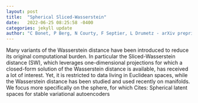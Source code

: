 ```yaml
---
layout: post
title:  "Spherical Sliced-Wasserstein"
date:   2022-06-25 08:25:58 -0400
categories: jekyll update
author: "C Bonet, P Berg, N Courty, F Septier, L Drumetz - arXiv preprint arXiv , 2022"
---
```

Many variants of the Wasserstein distance have been introduced to reduce its original computational burden. In particular the Sliced-Wasserstein distance (SW), which leverages one-dimensional projections for which a closed-form solution of the Wasserstein distance is available, has received a lot of interest. Yet, it is restricted to data living in Euclidean spaces, while the Wasserstein distance has been studied and used recently on manifolds. We focus more specifically on the sphere, for which  Cites: Spherical latent spaces for stable variational autoencoders